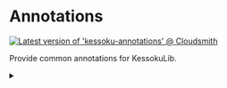 # Annotations

[![Latest version of 'kessoku-annotations' @ Cloudsmith](https://api-prd.cloudsmith.io/v1/badges/version/kessokuteatime/annotations/maven/kessoku-annotations/latest/a=noarch;xg=band.kessoku.annotations/?render=true&show_latest=true)](https://cloudsmith.io/~kessokuteatime/repos/annotations/packages/detail/maven/kessoku-annotations/latest/a=noarch;xg=band.kessoku.annotations/)

Provide common annotations for KessokuLib.

<details>
  <summary>
    <sub><a href="https://cloudsmith.com">
      <img src="https://img.shields.io/badge/OSS%20Hosting%20by-Cloudsmith-blue?logo=cloudsmith&style=flat-square"  alt=""/>
    </a></sub>
  </summary>
  <blockquote>
    Our package repository hosting is graciously provided by <a href="https://cloudsmith.com">Cloudsmith</a>.
    Cloudsmith is the only fully hosted, cloud-native, universal package management solution, that enables organizations to create, store and share packages in any format, to any place, with total confidence.
  </blockquote>
</details>
